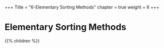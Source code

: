 +++
Title = "6-Elementary Sorting Methods"
chapter = true
weight = 6
+++

# Elementary Sorting Methods

{{% children %}}